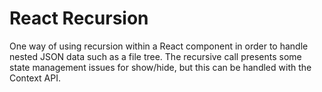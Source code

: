 # React Recursion

One way of using recursion within a React component in order to handle nested JSON data such as a file tree.
The recursive call presents some state management issues for show/hide, but this can be handled with the Context API.
